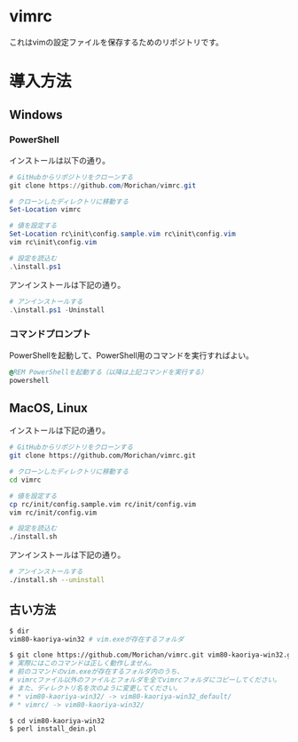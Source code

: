 # vimrc

これはvimの設定ファイルを保存するためのリポジトリです。



# 導入方法

## Windows

### PowerShell

インストールは以下の通り。

```ps1
# GitHubからリポジトリをクローンする
git clone https://github.com/Morichan/vimrc.git

# クローンしたディレクトリに移動する
Set-Location vimrc

# 値を設定する
Set-Location rc\init\config.sample.vim rc\init\config.vim
vim rc\init\config.vim

# 設定を読込む
.\install.ps1
```

アンインストールは下記の通り。

```ps1
# アンインストールする
.\install.ps1 -Uninstall
```

### コマンドプロンプト

PowerShellを起動して、PowerShell用のコマンドを実行すればよい。

```cmd
@REM PowerShellを起動する（以降は上記コマンドを実行する）
powershell
```

## MacOS, Linux

インストールは下記の通り。

```sh
# GitHubからリポジトリをクローンする
git clone https://github.com/Morichan/vimrc.git

# クローンしたディレクトリに移動する
cd vimrc

# 値を設定する
cp rc/init/config.sample.vim rc/init/config.vim
vim rc/init/config.vim

# 設定を読込む
./install.sh
```

アンインストールは下記の通り。

```sh
# アンインストールする
./install.sh --uninstall
```


## 古い方法

```sh
$ dir
vim80-kaoriya-win32 # vim.exeが存在するフォルダ

$ git clone https://github.com/Morichan/vimrc.git vim80-kaoriya-win32.git
# 実際にはこのコマンドは正しく動作しません。
# 前のコマンドのvim.exeが存在するフォルダ内のうち、
# vimrcファイル以外のファイルとフォルダを全てvimrcフォルダにコピーしてください。
# また、ディレクトリ名を次のように変更してください。
# * vim80-kaoriya-win32/ -> vim80-kaoriya-win32_default/
# * vimrc/ -> vim80-kaoriya-win32/

$ cd vim80-kaoriya-win32
$ perl install_dein.pl
```
